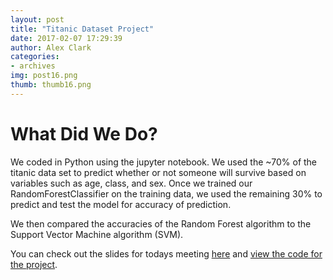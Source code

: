 ```yaml
---
layout: post
title: "Titanic Dataset Project"
date: 2017-02-07 17:29:39
author: Alex Clark
categories:
- archives
img: post16.png
thumb: thumb16.png
---
```


# What Did We Do?

We coded in Python using the jupyter notebook. We used the ~70% of the titanic data set to predict whether or not someone will survive based on variables such as age, class, and sex. Once we trained our RandomForestClassifier on the training data, we used the remaining 30% to predict and test the model for accuracy of prediction.

We then compared the accuracies of the Random Forest algorithm to the Support Vector Machine algorithm (SVM).

You can check out the slides for todays meeting [here](https://tinyurl.com/grqn23m) and [view the code for the project](https://tinyurl.com/j9vruzh).

